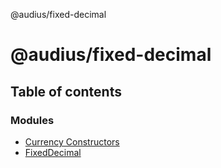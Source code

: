 @audius/fixed-decimal

# @audius/fixed-decimal

## Table of contents

### Modules

- [Currency Constructors](modules/Currency_Constructors.md)
- [FixedDecimal](modules/FixedDecimal.md)
